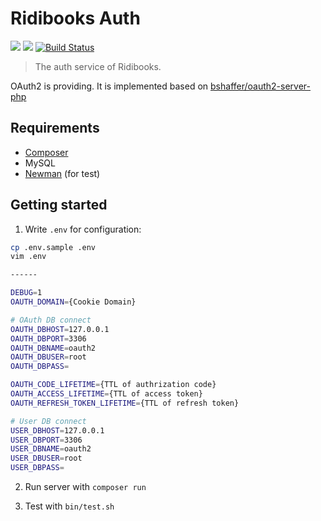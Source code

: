 # Ridibooks Auth
[![](https://images.microbadger.com/badges/version/ridibooks/auth.svg)](http://microbadger.com/images/ridibooks/auth "Get your own version badge on microbadger.com")
[![](https://images.microbadger.com/badges/image/ridibooks/auth.svg)](http://microbadger.com/images/ridibooks/auth "Get your own version badge on microbadger.com")
[![Build Status](https://travis-ci.org/ridi/image-optimizer.svg?branch=master)](https://travis-ci.org/ridibooks/auth)
> The auth service of Ridibooks.

OAuth2 is providing. It is implemented based on [bshaffer/oauth2-server-php](https://github.com/bshaffer/oauth2-server-php)

## Requirements
- [Composer](https://getcomposer.org)
- MySQL
- [Newman](https://github.com/postmanlabs/newman) (for test)

## Getting started
1. Write `.env` for configuration:
```bash
cp .env.sample .env
vim .env

------

DEBUG=1
OAUTH_DOMAIN={Cookie Domain}

# OAuth DB connect
OAUTH_DBHOST=127.0.0.1
OAUTH_DBPORT=3306
OAUTH_DBNAME=oauth2
OAUTH_DBUSER=root
OAUTH_DBPASS=

OAUTH_CODE_LIFETIME={TTL of authrization code}
OAUTH_ACCESS_LIFETIME={TTL of access token}
OAUTH_REFRESH_TOKEN_LIFETIME={TTL of refresh token}

# User DB connect
USER_DBHOST=127.0.0.1
USER_DBPORT=3306
USER_DBNAME=oauth2
USER_DBUSER=root
USER_DBPASS=
```

2. Run server with `composer run`

3. Test with `bin/test.sh`
